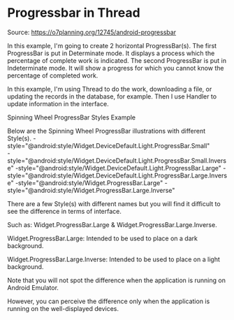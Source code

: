 # Progressbar in Thread

Source: https://o7planning.org/12745/android-progressbar

In this example, I'm going to create 2 horizontal ProgressBar(s).
The first ProgressBar is put in Determinate mode. It displays a process which the percentage of complete work is indicated.
The second ProgressBar is put in Indeterminate mode. It will show a progress for which you cannot know the percentage of completed work.

In this example, I'm using Thread to do the work, downloading a file, or updating the records in the database, for example. 
Then I use Handler to update information in the interface.

Spinning Wheel ProgressBar Styles Example

Below are the Spinning Wheel ProgressBar illustrations with different Style(s).
-style="@android:style/Widget.DeviceDefault.Light.ProgressBar.Small"  
-style="@android:style/Widget.DeviceDefault.Light.ProgressBar.Small.Inverse"
-style="@android:style/Widget.DeviceDefault.Light.ProgressBar.Large"
-style="@android:style/Widget.DeviceDefault.Light.ProgressBar.Large.Inverse"
-style="@android:style/Widget.ProgressBar.Large"
-style="@android:style/Widget.ProgressBar.Large.Inverse"

There are a few Style(s) with different names but you will find it difficult to see the difference in terms of interface. 

Such as: Widget.ProgressBar.Large & Widget.ProgressBar.Large.Inverse.

Widget.ProgressBar.Large: Intended to be used to place on a dark background.

Widget.ProgressBar.Large.Inverse: Intended to be used to place on a light background.

Note that you will not spot the difference when the application is running on Android Emulator. 

However, you can perceive the difference only when the application is running on the well-displayed devices.



